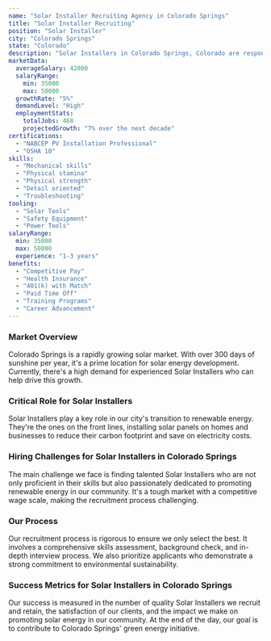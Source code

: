 ```yaml
---
name: "Solar Installer Recruiting Agency in Colorado Springs"
title: "Solar Installer Recruiting"
position: "Solar Installer"
city: "Colorado Springs"
state: "Colorado"
description: "Solar Installers in Colorado Springs, Colorado are responsible for assembling, installing, and maintaining solar panel systems on rooftops or other structures."
marketData:
  averageSalary: 42000
  salaryRange:
    min: 35000
    max: 50000
  growthRate: "5%"
  demandLevel: "High"
  employmentStats:
    totalJobs: 468
    projectedGrowth: "7% over the next decade"
certifications:
  - "NABCEP PV Installation Professional"
  - "OSHA 10"
skills:
  - "Mechanical skills"
  - "Physical stamina"
  - "Physical strength"
  - "Detail oriented"
  - "Troubleshooting"
tooling:
  - "Solar Tools"
  - "Safety Equipment"
  - "Power Tools"
salaryRange:
  min: 35000
  max: 50000
  experience: "1-3 years"
benefits:
  - "Competitive Pay"
  - "Health Insurance"
  - "401(k) with Match"
  - "Paid Time Off"
  - "Training Programs"
  - "Career Advancement"
---
```


### Market Overview
Colorado Springs is a rapidly growing solar market. With over 300 days of sunshine per year, it's a prime location for solar energy development. Currently, there's a high demand for experienced Solar Installers who can help drive this growth.

### Critical Role for Solar Installers
Solar Installers play a key role in our city's transition to renewable energy. They're the ones on the front lines, installing solar panels on homes and businesses to reduce their carbon footprint and save on electricity costs.

### Hiring Challenges for Solar Installers in Colorado Springs
The main challenge we face is finding talented Solar Installers who are not only proficient in their skills but also passionately dedicated to promoting renewable energy in our community. It's a tough market with a competitive wage scale, making the recruitment process challenging.

### Our Process
Our recruitment process is rigorous to ensure we only select the best. It involves a comprehensive skills assessment, background check, and in-depth interview process. We also prioritize applicants who demonstrate a strong commitment to environmental sustainability.

### Success Metrics for Solar Installers in Colorado Springs
Our success is measured in the number of quality Solar Installers we recruit and retain, the satisfaction of our clients, and the impact we make on promoting solar energy in our community. At the end of the day, our goal is to contribute to Colorado Springs' green energy initiative.